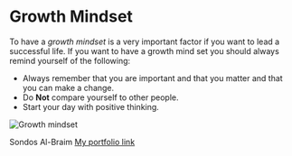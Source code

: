 # Growth Mindset

To have a *growth mindset* is a very important factor if you want to lead a successful life. If you want to have a growth mind set you should always remind yourself of the following:
- Always remember that you are important and that you matter and that you can make a change.
- Do **Not** compare yourself to other people.
- Start your day with positive thinking.


![Growth mindset](https://i.pinimg.com/originals/0b/7c/97/0b7c972d8449cc5b36c0d5c485523dbd.png
)



Sondos Al-Braim 
[My portfolio link](https://github.com/Sondos-Braim)
